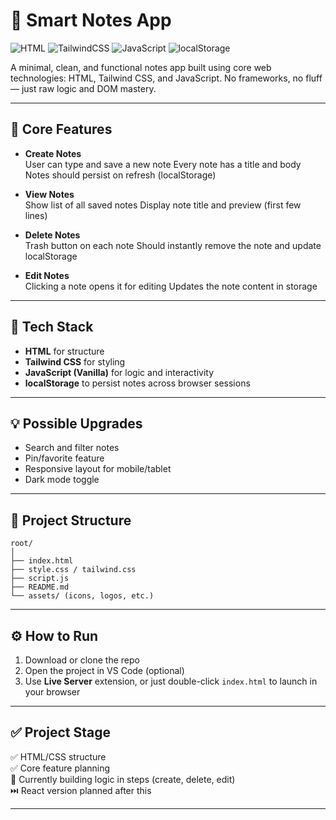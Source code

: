 # 📝 Smart Notes App

![HTML](https://img.shields.io/badge/HTML-100%25-orange)
![TailwindCSS](https://img.shields.io/badge/TailwindCSS-✓-blue)
![JavaScript](https://img.shields.io/badge/JavaScript-DOM-blueviolet)
![localStorage](https://img.shields.io/badge/Persistence-localStorage-informational)


A minimal, clean, and functional notes app built using core web technologies: HTML, Tailwind CSS, and JavaScript. No frameworks, no fluff — just raw logic and DOM mastery.

---

## 🚀 Core Features

- **Create Notes**  
  User can type and save a new note
  Every note has a title and body
  Notes should persist on refresh (localStorage)

- **View Notes**  
  Show list of all saved notes
  Display note title and preview (first few lines)

- **Delete Notes**  
  Trash button on each note
  Should instantly remove the note and update localStorage

- **Edit Notes**  
  Clicking a note opens it for editing
  Updates the note content in storage

---

## 🧪 Tech Stack

- **HTML** for structure
- **Tailwind CSS** for styling
- **JavaScript (Vanilla)** for logic and interactivity
- **localStorage** to persist notes across browser sessions

---

## 💡 Possible Upgrades

- Search and filter notes
- Pin/favorite feature
- Responsive layout for mobile/tablet
- Dark mode toggle

---

## 📁 Project Structure

```
root/
│
├── index.html
├── style.css / tailwind.css
├── script.js
├── README.md
└── assets/ (icons, logos, etc.)
```

---

## ⚙️ How to Run

1. Download or clone the repo
2. Open the project in VS Code (optional)
3. Use **Live Server** extension, or just double-click `index.html` to launch in your browser

---

## ✅ Project Stage

✅ HTML/CSS structure  
✅ Core feature planning  
🔄 Currently building logic in steps (create, delete, edit)  
⏭️ React version planned after this

---
